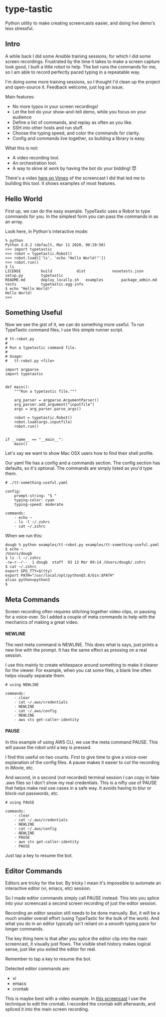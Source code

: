 # type-tastic
Python utility to make creating screencasts easier, and doing live demo's less stressful.

## Intro
A while back I did some Ansible training sessions, for which I did some screen recordings.
Frustrated by the time it takes to make a screen capture look good, I built a little robot to help.
The bot runs the commands for me, so I am able to record perfectly paced typing in a repeatable way.

I'm doing some more training sessions, so I thought I'd clean up the project and open-source it.
Feedback welcome, just log an issue.

Main features:
* No more typos in your screen recordings!
* Let the bot do your show-and-tell demo, while you focus on your audience
* Define a list of commands, and replay as often as you like.
* SSH into other hosts and run stuff.
* Choose the typing speed, and color the commands for clarity.
* Config and commands live together, so building a library is easy.

What this is not:
* A video recording tool.
* An orchestration tool.
* A way to skive at work by having the bot do your bidding! 😈

There's a video [here on Vimeo](https://vimeo.com/224764672) of the screencast I did that led me to building this tool.
It shows examples of most features.
## Hello World
First up, we can do the easy example.
TypeTastic uses a Robot to type commands for you.
In the simplest form you can pass the commands in as an array.

Look here, in Python's interactive mode:
```
% python
Python 3.8.2 (default, Mar 11 2020, 00:29:50)
>>> import typetastic
>>> robot = typetastic.Robot()
>>> robot.load(['ls', 'echo "Hello World!"'])
>>> robot.run()
$ ls
LICENSE			build			dist			nosetests.json		setup.py		typetastic
README.md		deploy_locally.sh	examples		package_admin.md	tests			typetastic.egg-info
$ echo "Hello World!"
Hello World!
>>>
```
## Something Useful
Now we see the gist of it, we can do something more useful.
To run TypeTastic command files, I use this simple runner script.
```
# tt-robot.py
#
# Run a typetastic command file.
#
# Usage:
#   tt-robot.py <file>

import argparse
import typetastic


def main():
    """Run a typetastic file."""

    arg_parser = argparse.ArgumentParser()
    arg_parser.add_argument("inputfile")
    args = arg_parser.parse_args()

    robot = typetastic.Robot()
    robot.load(args.inputfile)
    robot.run()


if __name__ == "__main__":
    main()
```
Let's say we want to show Mac OSX users how to find their shell profile.

Our yaml file has a config and a commands section.
The config section has defaults, so it's optional.
The commands are simply listed as you'd type them.
```
# ./tt-something-useful.yaml

config:
    prompt-string: "$ "
    typing-color: cyan
    typing-speed: moderate

commands:
    - echo ~
    - ls -l ~/.zshrc
    - cat ~/.zshrc
```
When we run this:
```
dougb % python examples/tt-robot.py examples/tt-something-useful.yaml
$ echo ~
/Users/dougb
$ ls -l ~/.zshrc
-rw-r--r--  1 dougb  staff  93 13 Mar 09:14 /Users/dougb/.zshrc
$ cat ~/.zshrc
export GPG_TTY=$(tty)
export PATH="/usr/local/opt/python@3.8/bin:$PATH"
alias python=python3
$
```
## Meta Commands
Screen recording often requires stitching together video clips, or pausing for a voice-over.
So I added a couple of meta commands to help with the mechanics of making a great video.

#### NEWLINE
The next meta command is NEWLINE.
This does what is says, just prints a new line with the prompt.
It has the same effect as pressing <return> on a real session.

I use this mainly to create whitespace around something to make it clearer for the viewer.
For example, when you cat some files, a blank line often helps visually separate them.
```
# using NEWLINE

commands:
    - clear
    - cat ~/.aws/credentials
    - NEWLINE
    - cat ~/.aws/config
    - NEWLINE
    - aws sts get-caller-identity
```
#### PAUSE
In this example of using AWS CLI, we use the meta command PAUSE.
This will pause the robot until a key is pressed.

I find this useful on two counts.
First to give time to give a voice-over explanation of the config files.
A pause makes it easier to cut the recording in iMovie, etc.

And second, in a second (not recorded) terminal session I can copy in fake .aws files so I don't show my real credentials.
This is a nifty use of PAUSE that helps make real use cases in a safe way.
It avoids having to blur or block-out passwords, etc.
```
# using PAUSE

commands:
    - clear
    - cat ~/.aws/credentials
    - NEWLINE
    - cat ~/.aws/config
    - NEWLINE
    - PAUSE
    - aws sts get-caller-identity
    - PAUSE
```
Just tap a key to resume the bot.
## Editor Commands
Editors are tricky for the bot.
By tricky I mean it's impossible to automate an interactive editor (vi, emacs, etc) session.

So I made editor commands simply call PAUSE instead.
This lets you splice into your screencast a second screen recording of just the editor session.

Recording an editor session still needs to be done manually.
But, it will be a much smaller overall effort (using TypeTastic for the bulk of the work).
And what you do in an editor typically isn't reliant on a smooth typing pace for longer commands.

The key thing here is that after you splice the editor clip into the main screencast, it visually just flows.
The visible shell history makes logical sense, just like you exited the editor for real.

Remember to tap a key to resume the bot.

Detected editor commands are:
* vi
* emacs
* crontab

This is maybe best with a video example.
In [this screencast](https://vimeo.com/413113839) I use the technique to edit the crontab.
I recorded the crontab edit afterwards, and spliced it into the main screen recording.
